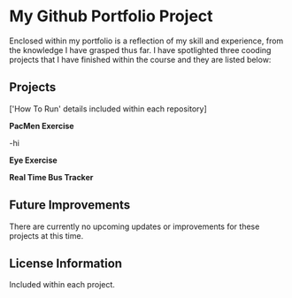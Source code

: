 # My Github Portfolio Project
Enclosed within my portfolio is a reflection of my skill and experience, from the knowledge I have grasped thus far. I have spotlighted three cooding projects that I have finished within the course and they are listed below:

## Projects
['How To Run' details included within each repository]

**PacMen Exercise**

-hi

**Eye Exercise**

**Real Time Bus Tracker**

## Future Improvements
There are currently no upcoming updates or improvements for these projects at this time.

## License Information
Included within each project.
